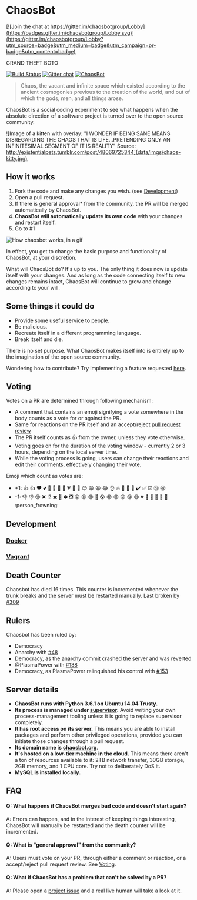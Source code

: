 # ChaosBot

[![Join the chat at https://gitter.im/chaosbotgroup/Lobby](https://badges.gitter.im/chaosbotgroup/Lobby.svg)](https://gitter.im/chaosbotgroup/Lobby?utm_source=badge&utm_medium=badge&utm_campaign=pr-badge&utm_content=badge)

GRAND THEFT BOTO

[![Build Status](https://travis-ci.org/chaosbot/Chaos.svg?branch=master)](https://travis-ci.org/chaosbot/Chaos)
[![Gitter chat](https://badges.gitter.im/chaosthebot/gitter.svg)](https://gitter.im/chaosthebot/Lobby)
[![ChaosBot](https://img.shields.io/badge/Chaos-Bot-green.svg)](http://chaosbot.org/)

> Chaos, the vacant and infinite space which existed according to the ancient
> cosmogonies previous to the creation of the world, and out of which the gods,
> men, and all things arose.

ChaosBot is a social coding experiment to see what happens when the absolute
direction of a software project is turned over to the open source community.

![Image of a kitten with overlay: "I WONDER IF BEING SANE MEANS DISREGARDING THE CHAOS THAT IS LIFE...PRETENDING ONLY AN INFINITESIMAL SEGMENT OF IT IS REALITY" Source: http://existentialpets.tumblr.com/post/48069725344](data/imgs/chaos-kitty.jpg)

## How it works

1. Fork the code and make any changes you wish. (see [Development](#development))
1. Open a pull request.
1. If there is general approval\* from the community, the PR will be merged
   automatically by ChaosBot.
1. **ChaosBot will automatically update its own code** with your changes and
   restart itself.
1. Go to \#1

![How chaosbot works, in a gif](data/imgs/how-chaosbot-works.gif)

In effect, you get to change the basic purpose and functionality of ChaosBot, at
your discretion.

What will ChaosBot do?  It's up to you.  The only thing it does now is update
itself with your changes.  And as long as the code connecting itself to new
changes remains intact, ChaosBot will continue to grow and change according to
your will.

## Some things it could do

* Provide some useful service to people.
* Be malicious.
* Recreate itself in a different programming language.
* Break itself and die.

There is no set purpose.  What ChaosBot makes itself into is entirely up to
the imagination of the open source community.

Wondering how to contribute? Try implementing a feature requested [here](https://github.com/chaosbot/chaos/wiki/Feature-Requests).

## Voting

Votes on a PR are determined through following mechanism:
* A comment that contains an emoji signifying a vote somewhere in the body counts as a vote for
  or against the PR.
* Same for reactions on the PR itself and an accept/reject [pull
  request review](https://help.github.com/articles/about-pull-request-reviews/)
* The PR itself counts as :+1: from the owner, unless they vote otherwise.
* Voting goes on for the duration of the voting window - currently 2 or 3 hours,
  depending on the local server time.
* While the voting process is going, users can change their reactions and edit
  their comments, effectively changing their vote.
  
Emoji which count as votes are:
* +1: :+1: :thumbsup: :heart: :two_hearts: :blue_heart: :purple_heart: :green_heart: :yellow_heart: :heartpulse: :sparkling_heart: :tada: :heart_eyes: :grin: :grinning: :joy: :ok_hand: :fire: :metal: :raised_hands: :100: :heavy_check_mark: :white_check_mark: :ballot_box_with_check: :accept: :congratulations: 
* -1: :-1: :thumbsdown: :confused: :x: :interrobang: :heavy_multiplication_x: :put_litter_in_its_place: :no_entry: :negative_squared_cross_mark: :worried: :frowning: :anguished: :grimacing: :cold_sweat: :disappointed: :weary: :confounded: :cry: :tired_face: :broken_heart: :hankey: :poop: :shit: :fu: :no_good: :person_frowning: 

## Development

### [Docker](/dev/docker/README.md)

### [Vagrant](/dev/vagrant/README.md)

## Death Counter

Chaosbot has died 16 times.  This counter is incremented whenever the trunk
breaks and the server must be restarted manually.  Last broken by
[#309](https://github.com/chaosbot/chaos/pull/309)

## Rulers

Chaosbot has been ruled by:
- Democracy
- Anarchy with [#48](https://github.com/chaosbot/chaos/pull/48)
- Democracy, as the anarchy commit crashed the server and was reverted
- @PlasmaPower with [#138](https://github.com/chaosbot/chaos/pull/138)
- Democracy, as PlasmaPower relinquished his control with [#153](https://github.com/chaosbot/chaos/pull/153)

## Server details

* **ChaosBot runs with Python 3.6.1 on Ubuntu 14.04 Trusty.**
* **Its process is managed under [supervisor](http://supervisord.org/).**  Avoid
writing your own process-management tooling unless it is going to replace
supervisor completely.
* **It has root access on its server.**  This means you are able to install
packages and perform other privileged operations, provided you can initiate those
changes through a pull request.
* **Its domain name is [chaosbot.org](http://chaosbot.org)**.
* **It's hosted on a low-tier machine in the cloud.**  This means there aren't a
ton of resources available to it: 2TB network transfer, 30GB storage, 2GB memory,
and 1 CPU core.  Try not to deliberately DoS it.
* **MySQL is installed locally.**


## FAQ

#### Q: What happens if ChaosBot merges bad code and doesn't start again?
A: Errors can happen, and in the interest of keeping things interesting, ChaosBot
will manually be restarted and the death counter will be incremented.

#### Q: What is "general approval" from the community?
A: Users must vote on your PR, through either a comment or reaction,
or a accept/reject pull request review.  See [Voting](https://github.com/chaosbot/Chaos/blob/master/README.md#voting).

#### Q: What if ChaosBot has a problem that can't be solved by a PR?
A: Please open a [project issue](https://github.com/chaosbot/Chaos/issues) and a
real live human will take a look at it.
